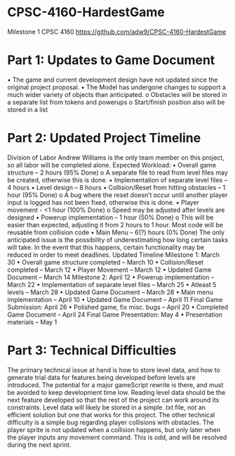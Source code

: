 # CPSC-4160-HardestGame

Milestone 1 CPSC 4160
https://github.com/adw9/CPSC-4160-HardestGame
# Part 1: Updates to Game Document
• The game and current development design have not updated since the original project proposal.
• The Model has undergone changes to support a much wider variety of objects than anticipated.
o Obstacles will be stored in a separate list from tokens and powerups
o Start/finish position also will be stored in a list
# Part 2: Updated Project Timeline
Division of Labor
Andrew Williams is the only team member on this project, so all labor will be completed alone.
Expected Workload:
• Overall game structure – 2 hours (95% Done)
o A separate file to read from level files may be created, otherwise this is done.
• Implementation of separate level files – 4 hours
• Level design – 8 hours
• Collision/Reset from hitting obstacles – 1 hour (95% Done)
o A bug where the reset doesn’t occur until another player input is logged has not been
fixed, otherwise this is done.
• Player movement - <1 hour (100% Done)
o Speed may be adjusted after levels are designed
• Powerup implementation – 1 hour (50% Done)
o This will be easier than expected, adjusting it from 2 hours to 1 hour. Most code will be
reusable from collision code
• Main Menu – 6(?) hours (0% Done)
The only anticipated issue is the possibility of underestimating how long certain tasks will take. In the
event that this happens, certain functionality may be reduced in order to meet deadlines.
Updated Timeline
Milestone 1: March 30
• Overall game structure completed – March 10
• Collision/Reset completed – March 12
• Player Movement – March 12
• Updated Game Document – March 14
Milestone 2: April 12
• Powerup implementation – March 22
• Implementation of separate level files – March 25
• Atleast 5 levels – March 28
• Updated Game Document – March 28
• Main menu implementation – April 10
• Updated Game Document – April 11
Final Game Submission: April 26
• Polished game, fix misc. bugs – April 20
• Completed Game Document – April 24
Final Game Presentation: May 4
• Presentation materials – May 1
# Part 3: Technical Difficulties
The primary technical issue at hand is how to store level data, and how to generate trial data for
features being developed before levels are introduced. The potential for a major gameScript rewrite is
there, and must be avoided to keep development time low. Reading level data should be the next
feature developed so that the rest of the project can work around its constraints. Level data will likely be
stored in a simple .txt file, not an efficient solution but one that works for this project.
The other technical difficulty is a simple bug regarding player collisions with obstacles. The player sprite
is not updated when a collision happens, but only later when the player inputs any movement
command. This is odd, and will be resolved during the next sprint. 
